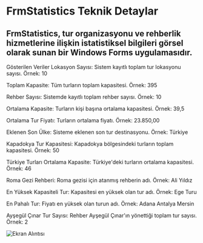 # FrmStatistics Teknik Detaylar

## FrmStatistics, tur organizasyonu ve rehberlik hizmetlerine ilişkin istatistiksel bilgileri görsel olarak sunan bir Windows Forms uygulamasıdır.


Gösterilen Veriler
Lokasyon Sayısı: Sistem kayıtlı toplam tur lokasyonu sayısı.
Örnek: 10

Toplam Kapasite: Tüm turların toplam kapasitesi.
Örnek: 395

Rehber Sayısı: Sistemde kayıtlı toplam rehber sayısı.
Örnek: 10

Ortalama Kapasite: Turların kişi başına ortalama kapasitesi.
Örnek: 39,5

Ortalama Tur Fiyatı: Turların ortalama fiyatı.
Örnek: 23.850,00

Eklenen Son Ülke: Sisteme eklenen son tur destinasyonu.
Örnek: Türkiye

Kapadokya Tur Kapasitesi: Kapadokya bölgesindeki turların toplam kapasitesi.
Örnek: 50

Türkiye Turları Ortalama Kapasite: Türkiye'deki turların ortalama kapasitesi.
Örnek: 46

Roma Gezi Rehberi: Roma gezisi için atanmış rehberin adı.
Örnek: Ali Yıldız

En Yüksek Kapasiteli Tur: Kapasitesi en yüksek olan tur adı.
Örnek: Ege Turu

En Pahalı Tur: Fiyatı en yüksek olan turun adı.
Örnek: Adana Antalya Mersin

Ayşegül Çınar Tur Sayısı: Rehber Ayşegül Çınar'ın yönettiği toplam tur sayısı.
Örnek: 2

![Ekran Alıntısı](https://github.com/user-attachments/assets/466119ad-87c4-4a23-85c8-62f60bbd09ea)
